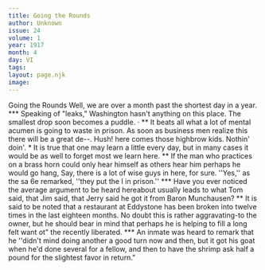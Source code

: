 ```yaml
---
title: Going the Rounds
author: Unknown
issue: 24
volume: 1
year: 1917
month: 4
day: VI
tags:
layout: page.njk
image:
---
```

Going the Rounds   Well, we are over a month past the shortest day in a year.   ***   Speaking of "leaks," Washington hasn't anything on this place. The smallest drop soon becomes a puddle. ·   **   It beats all what a lot of mental acumen   is going to waste in prison. As soon as business men realize this there will be a great   de--. Hush! here comes those highbrow kids. Nothin' doin'.   *   It is true that one may learn a little every   day, but in many cases it would be as well to forget most we learn here.   **   If the man who practices on a brass horn   could only hear himself as others hear him perhaps he would go hang,   Say, there is a lot of wise guys in here, for sure. ''Yes,'' as the sa 6e remarked, ''they put the I in prison.''   ***   Have you ever noticed the average argument to be heard hereabout usually leads to what Tom said, that Jim said, that Jerry said he got it from Baron Munchausen?   **   It is said to be noted that a restaurant at Eddystone has been broken into twelve times in the last eighteen months.   No doubt this is rather aggravating-to the owner, but he should bear in mind that perhaps he is helping to fill a long felt want ot" the recently liberated.   ***   An inmate was heard to remark that he   ''didn't mind doing another a good turn now and then, but it got his goat when he'd done several for a fellow, and then to have the shrimp ask half a pound for the slightest favor in return."    




